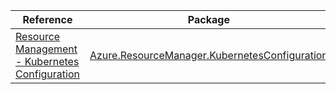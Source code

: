 | Reference | Package | Source |
|---|---|---|
|[Resource Management - Kubernetes Configuration](resourcemanager.kubernetesconfiguration-readme.md)|[Azure.ResourceManager.KubernetesConfiguration](https://www.nuget.org/packages/Azure.ResourceManager.KubernetesConfiguration)|[GitHub](https://github.com/Azure/azure-sdk-for-net/blob/main/sdk/kubernetesconfiguration/Azure.ResourceManager.KubernetesConfiguration)|
